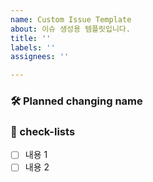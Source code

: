 ```yaml
---
name: Custom Issue Template
about: 이슈 생성용 템플릿입니다.
title: ''
labels: ''
assignees: ''

---
```


### 🛠️ Planned changing name

### 📝 check-lists
- [ ] 내용 1
- [ ] 내용 2
